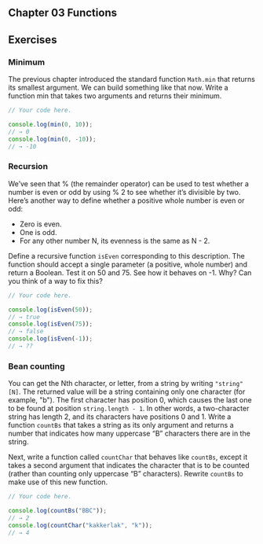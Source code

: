 ## Chapter 03 Functions

## Exercises

### Minimum
The previous chapter introduced the standard function `Math.min` that returns its smallest argument. We can build something like that now. Write a function min that takes two arguments and returns their minimum.

```javascript
// Your code here.

console.log(min(0, 10));
// → 0
console.log(min(0, -10));
// → -10
```

### Recursion

We’ve seen that % (the remainder operator) can be used to test whether a number is even or odd by using % 2 to see whether it’s divisible by two. Here’s another way to define whether a positive whole number is even or odd:

- Zero is even.
- One is odd.
- For any other number N, its evenness is the same as N - 2.

Define a recursive function `isEven` corresponding to this description. The function should accept a single parameter (a positive, whole number) and return a Boolean.
Test it on 50 and 75. See how it behaves on -1. Why? Can you think of a way to fix this?

```javascript
// Your code here.

console.log(isEven(50));
// → true
console.log(isEven(75));
// → false
console.log(isEven(-1));
// → ??
```

### Bean counting

You can get the Nth character, or letter, from a string by writing `"string"[N]`. The returned value will be a string containing only one character (for example, "b"). The first character has position 0, which causes the last one to be found at position `string.length - 1`. In other words, a two-character string has length 2, and its characters have positions 0 and 1.
Write a function `countBs` that takes a string as its only argument and returns a number that indicates how many uppercase “B” characters there are in the string.

Next, write a function called `countChar` that behaves like `countBs`, except it takes a second argument that indicates the character that is to be counted (rather than counting only uppercase “B” characters). Rewrite `countBs` to make use of this new function.

```javascript
// Your code here.

console.log(countBs("BBC"));
// → 2
console.log(countChar("kakkerlak", "k"));
// → 4
```